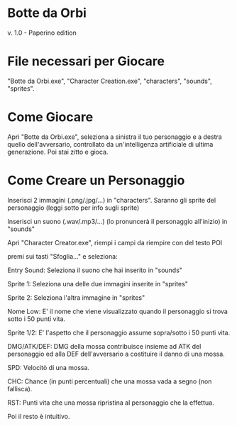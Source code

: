 # Botte da Orbi
v. 1.0 - Paperino edition


# File necessari per Giocare
"Botte da Orbi.exe", "Character Creation.exe", "characters", "sounds", "sprites".

# Come Giocare
Apri "Botte da Orbi.exe", seleziona a sinistra il tuo personaggio e a destra quello dell'avversario, controllato da un'intelligenza artificiale di ultima generazione. Poi stai zitto e gioca.

# Come Creare un Personaggio
Inserisci 2 immagini (.png/.jpg/...) in "characters". Saranno gli sprite del personaggio (leggi sotto per info sugli sprite)

Inserisci un suono (.wav/.mp3/...) (lo pronuncerà il personaggio all'inizio) in "sounds"

Apri "Character Creator.exe", riempi i campi da riempire con del testo POI

premi sui tasti "Sfoglia..." e seleziona:

Entry Sound: Seleziona il suono che hai inserito in "sounds"

Sprite 1: Seleziona una delle due immagini inserite in "sprites"

Sprite 2: Seleziona l'altra immagine in "sprites"



 Nome Low: E' il nome che viene visualizzato quando il personaggio si trova sotto i 50 punti vita.
 
 Sprite 1/2: E' l'aspetto che il personaggio assume sopra/sotto i 50 punti vita.
 
 DMG/ATK/DEF: DMG della mossa contribuisce insieme ad ATK del personaggio ed alla DEF dell'avversario a costituire il danno di una mossa.
 
 SPD: Velocitò di una mossa.
 
 CHC: Chance (in punti percentuali) che una mossa vada a segno (non fallisca).
 
 RST: Punti vita che una mossa ripristina al personaggio che la effettua.
 
 
Poi il resto è intuitivo.

